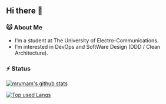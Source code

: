 ## Hi there 👋

###  🐱 About Me 
- I’m a student at The University of Electro-Communications.
- I’m interested in DevOps and SoftWare Design (DDD / Clean Architecture).


### ⚡ Status 

<!-- リポジトリステータス -->
[![mrymam's github stats](https://github-readme-stats.vercel.app/api?username=mrymam&hide=contribs&count_private=true&show_icons=true&theme=tokyonight)](https://github.com/mrymam/)

<!-- ソースコード統計 -->
[![Top used Langs](https://github-readme-stats.vercel.app/api/top-langs/?username=mrymam&layout=compact&theme=tokyonight)](https://github.com/mrymam/)


<!--
これからいいレポジトリにします
[![Readme Card](https://github-readme-stats.vercel.app/api/pin/?username=mrymam&repo=morning_compe_serverless_server)](https://github.com/mrymam/morning_compe_serverless_server)

<!--
**mrymam/mrymam** is a ✨ _special_ ✨ repository because its `README.md` (this file) appears on your GitHub profile.

Here are some ideas to get you started:

- 🔭 I’m currently working on ...
- 🌱 I’m currently learning ...
- 👯 I’m looking to collaborate on ...
- 🤔 I’m looking for help with ...
- 💬 Ask me about ...
- 📫 How to reach me: ...
- 😄 Pronouns: ...
- ⚡ Fun fact: ...
-->
